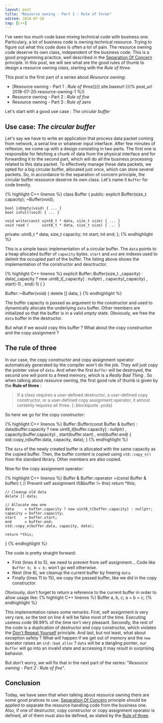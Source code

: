 ```yaml
---
layout: post
title: "Resource owning - Part 1 : Rule of three"
edited: 2018-07-28
tag: [C++]
---
```

I've seen too much code base mixing technical code with business one. Particulary, a lot of business code is owning technical resource. Trying to figure out what this code does is often a lot of pain. The resource owning code deserve its own class, independent of the business code. This is a good programming practice, well described in the [Separation Of Concern](https://en.wikipedia.org/wiki/Separation_of_concerns) principle. In this post, we will see what are the good rules of thumb to design a resource owning class, starting with the _Rule of three_.

This post is the first part of a series about _Resource owning_:

* [Resource owning - Part 1 : _Rule of three_]({{ site.baseurl }}{% post_url 2018-07-20-resource-owning-1 %})
* Resource owning - Part 2 : _Rule of five_
* Resource owning - Part 3 : _Rule of zero_

Let's start with a good use case : _The circular buffer_

## Use case: _The circular buffer_
Let's say we have to write an application that process data packet coming from network, a serial line or whatever input interface. After few minutes of reflexion, we come up with a design consisting in two parts. The first one is responsible for fetching a chunk of data from the physical interface and for forwarding it to the second part, which will do all the business processing related to this data packet. To effectively manage these data packets, we opted for a big circular buffer, allocated just once, which can store several packets. So, in accordance to the separation of concern principle, the circular buffer ressource deserve its own class. Let's name it `Buffer` for code brevity.

{% highlight C++ linenos %}
class Buffer
{
public:
    explicit Buffer(size_t capacity);
    ~Buffer(void);

    bool isEmpty(void) { ... }
    bool isFull(void) { ... }

    void write(const uint8_t * data, size_t size) { ... }
    void read (      uint8_t * data, size_t size) { ... }

private:
    uint8_t * data;
    size_t    capacity;
    int       start;
    int       end;
};
{% endhighlight %}

This is a simple basic implementation of a circular buffer. The `data` points to a heap allocated buffer of `capacity` bytes. `start` and `end` are indexes used to delimit the occupied part of the buffer. The listing above shows the implementation of the constructor and desctructor. 

{% highlight C++ linenos %}
explicit Buffer::Buffer(size_t _capacity)
: data(_capacity ? new uint8_t[_capacity] : nullptr)
, capacity(_capacity)
, start(-1)
, end(-1)
{ }

Buffer::~Buffer(void)
{
    delete [] data;
}
{% endhighlight %}

The buffer capacity is passed as argument to the constructor and used to dynamically allocate the underlying `data` buffer. Other members are initialized so that the buffer is in a valid _empty_ state. Obviously, we free the `data` buffer in the destructor.

But what if we would copy this buffer ? What about the copy construction and the copy assignment ?

## The rule of three
In our case, the copy constructor and copy assignment operator automaticaly generated by the compiler won't do the job. They will just copy the pointer value of `data`. And when the first `Buffer` will be destroyed, the second one will point to a freed memory, which is a _Really Bad Thing_ <sup class="far fa-trademark"></sup>.
So when talking about resource owning, the first good rule of thumb is given by the **Rule of three** :

> If a class requires a user-defined destructor, a user-defined copy constructor, or a user-defined copy assignment operator, it almost certainly requires all three.
{:.blockquote .yoda}

So here we go for the copy constructor:

{% highlight C++ linenos %}
Buffer::Buffer(const Buffer & buffer)
: data(buffer.capacity ? new uint8_t[buffer.capacity] : nullptr)
, capacity(buffer.capacity)
, start(buffer.start)
, end(buffer.end)
{
    std::copy_n(buffer.data, capacity, data);
}
{% endhighlight %}

The `data` of the newly created buffer is allocated with the same capacity as the copied buffer. Then, the buffer content is copied using `std::copy_n()` from the standard library. Other members are also copied. 

Now for the copy assignment operator:

{% highlight C++ linenos %}
Buffer & Buffer::operator =(const Buffer & buffer)
{
    // Prevent self assignment
    if(&buffer != this)
        return *this;

    // Cleanup old data
    delete [] data;

    // Allocate new one
    data     = buffer.capacity ? new uint8_t[buffer.capacity] : nullptr;
    capacity = buffer.capacity;
    start    = buffer.start;
    end      = buffer.end;
    std::copy_n(buffer.data, capacity, data);

    return *this;
}
{% endhighlight %}

The code is pretty straight forward:
* First (lines 4 to 5), we need to prevent from self assignment... Code like `Buffer b; b = b;` won't go well otherwise.
* Next (line 8), we cleanup the current buffer by freeing `data`.
* Finally (lines 11 to 15), we copy the passed buffer, like we did in the copy constructor.

Obviously, don't forget to return a reference to the current buffer in order to allow usage like:
{% highlight C++ linenos %}
Buffer a, b, c;
a = b = c;
{% endhighlight %}

This implementation raises some remarks. First, self assignment is very very rare, so the test on line 4
will be false most of the time. Executing useless code 99.99% of the time isn't very pleasant. Secondly,
the rest of the code is a duplication of destructor and copy constructor, which violates the [Don't Repeat
Yourself](https://en.wikipedia.org/wiki/Don%27t_repeat_yourself) principle. And last, but not least, what
about exception safety ? What will happen if we get out of memory and the `new` operator raises an
`std::bad_alloc` ? `data` will be a dangling pointer, our `Buffer` will go into an invalid state and
accessing it may result in surprising behavior.

But don't worry, we will fix that in the next part of the series: "_Resource owning - Part 2 : Rule of five_".

## Conclusion
Today, we have seen that when talking about resource owning there are some good pratices to use. [Separation Of Concern](https://en.wikipedia.org/wiki/Separation_of_concerns) principle should be applied to separate the resource handling code from the business one. Also, if one of destructor, copy constructor or copy assignment operator is defined, all of them must also be defined, as stated by the [Rule of three](https://en.cppreference.com/w/cpp/language/rule_of_three).
